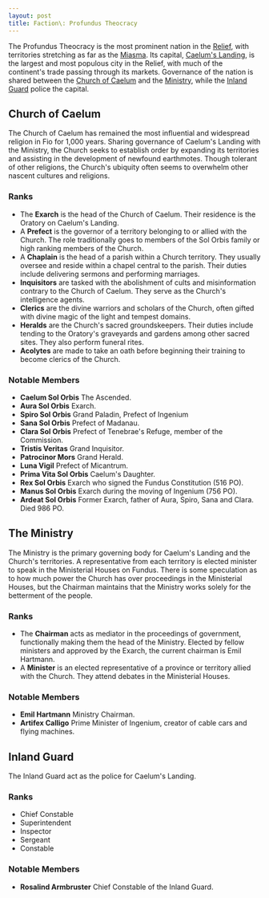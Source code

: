 ```yaml
---
layout: post
title: Faction\: Profundus Theocracy
---
```


The Profundus Theocracy is the most prominent nation in the [Relief](), with territories stretching as far as the [Miasma](). Its capital, [Caelum's Landing](), is the largest and most populous city in the Relief, with much of the continent's trade passing through its markets. Governance of the nation is shared between the [Church of Caelum]() and the [Ministry](), while the [Inland Guard]() police the capital.

## Church of Caelum

The Church of Caelum has remained the most influential and widespread religion in Fio for 1,000 years. Sharing governance of Caelum's Landing with the Ministry, the Church seeks to establish order by expanding its territories and assisting in the development of newfound earthmotes. Though tolerant of other religions, the Church's ubiquity often seems to overwhelm other nascent cultures and religions.

### Ranks

- The **Exarch** is the head of the Church of Caelum. Their residence is the Oratory on Caelum's Landing.
- A **Prefect** is the governor of a territory belonging to or allied with the Church. The role traditionally goes to members of the Sol Orbis family or high ranking members of the Church.
- A **Chaplain** is the head of a parish within a Church territory. They usually oversee and reside within a chapel central to the parish. Their duties include delivering sermons and performing marriages.
- **Inquisitors** are tasked with the abolishment of cults and misinformation contrary to the Church of Caelum. They serve as the Church's intelligence agents.
- **Clerics** are the divine warriors and scholars of the Church, often gifted with divine magic of the light and tempest domains.
- **Heralds** are the Church's sacred groundskeepers. Their duties include tending to the Oratory's graveyards and gardens among other sacred sites. They also perform funeral rites.
- **Acolytes** are made to take an oath before beginning their training to become clerics of the Church.

### Notable Members

- **Caelum Sol Orbis** The Ascended.
- **Aura Sol Orbis** Exarch.
- **Spiro Sol Orbis** Grand Paladin, Prefect of Ingenium
- **Sana Sol Orbis** Prefect of Madanau.
- **Clara Sol Orbis** Prefect of Tenebrae's Refuge, member of the Commission.
- **Tristis Veritas** Grand Inquisitor.
- **Patrocinor Mors** Grand Herald.
- **Luna Vigil** Prefect of Micantrum.
- **Prima Vita Sol Orbis** Caelum's Daughter.
- **Rex Sol Orbis** Exarch who signed the Fundus Constitution (516 PO).
- **Manus Sol Orbis** Exarch during the moving of Ingenium (756 PO).
- **Ardeat Sol Orbis** Former Exarch, father of Aura, Spiro, Sana and Clara. Died 986 PO.

## The Ministry

The Ministry is the primary governing body for Caelum's Landing and the Church's territories. A representative from each territory is elected minister to speak in the Ministerial Houses on Fundus. There is some speculation as to how much power the Church has over proceedings in the Ministerial Houses, but the Chairman maintains that the Ministry works solely for the betterment of the people.

### Ranks

- The **Chairman** acts as mediator in the proceedings of government, functionally making them the head of the Ministry. Elected by fellow ministers and approved by the Exarch, the current chairman is Emil Hartmann.
- A **Minister** is an elected representative of a province or territory allied with the Church. They attend debates in the Ministerial Houses.

### Notable Members

- **Emil Hartmann** Ministry Chairman.
- **Artifex Calligo** Prime Minister of Ingenium, creator of cable cars and flying machines.

## Inland Guard

The Inland Guard act as the police for Caelum's Landing.

### Ranks

- Chief Constable
- Superintendent
- Inspector
- Sergeant
- Constable

### Notable Members

- **Rosalind Armbruster** Chief Constable of the Inland Guard.
